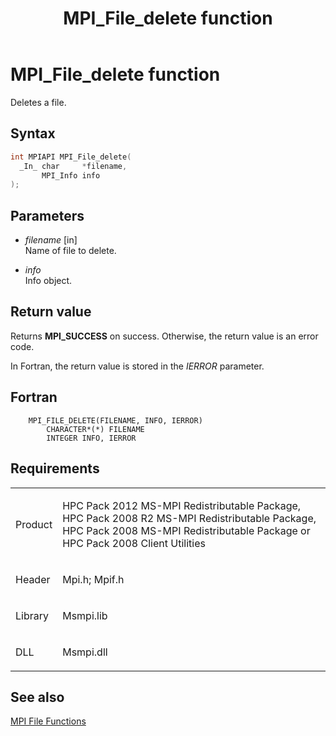﻿---
title: MPI_File_delete function
TOCTitle: MPI_File_delete function
ms:assetid: ecfedbef-e88b-43e7-b48b-11a7ead3f788
ms:mtpsurl: https://msdn.microsoft.com/en-us/library/Dn473307(v=VS.85)
ms:contentKeyID: 59360853
ms.date: 03/28/2018
mtps_version: v=VS.85
f1_keywords:
- MPI_FILE_DELETE
- mpif/MPI_File_delete
- mpi/MPI_FILE_DELETE
dev_langs:
- C++
- C
---

# MPI\_File\_delete function

Deletes a file.

## Syntax

``` c++
int MPIAPI MPI_File_delete(
  _In_ char     *filename,
       MPI_Info info
);
```

## Parameters

  - *filename* \[in\]  
    Name of file to delete.

  - *info*  
    Info object.

## Return value

Returns **MPI\_SUCCESS** on success. Otherwise, the return value is an error code.

In Fortran, the return value is stored in the *IERROR* parameter.

## Fortran

``` FORTRAN
    MPI_FILE_DELETE(FILENAME, INFO, IERROR)
        CHARACTER*(*) FILENAME
        INTEGER INFO, IERROR
```

## Requirements

<table>
<colgroup>
<col/>
<col/>
</colgroup>
<tbody>
<tr class="odd">
<td><p>Product</p></td>
<td><p>HPC Pack 2012 MS-MPI Redistributable Package, HPC Pack 2008 R2 MS-MPI Redistributable Package, HPC Pack 2008 MS-MPI Redistributable Package or HPC Pack 2008 Client Utilities</p></td>
</tr>
<tr class="even">
<td><p>Header</p></td>
<td>Mpi.h;
Mpif.h</td>
</tr>
<tr class="odd">
<td><p>Library</p></td>
<td>Msmpi.lib</td>
</tr>
<tr class="even">
<td><p>DLL</p></td>
<td>Msmpi.dll</td>
</tr>
</tbody>
</table>


## See also

[MPI File Functions](mpi-file-functions.md)

